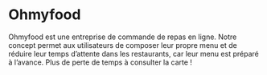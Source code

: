 # Ohmyfood

Ohmyfood est une entreprise de commande de repas en ligne. Notre concept permet aux utilisateurs de composer leur propre menu et de réduire leur temps d’attente dans les restaurants, car leur menu est préparé à l’avance. Plus de perte de temps à consulter la carte !